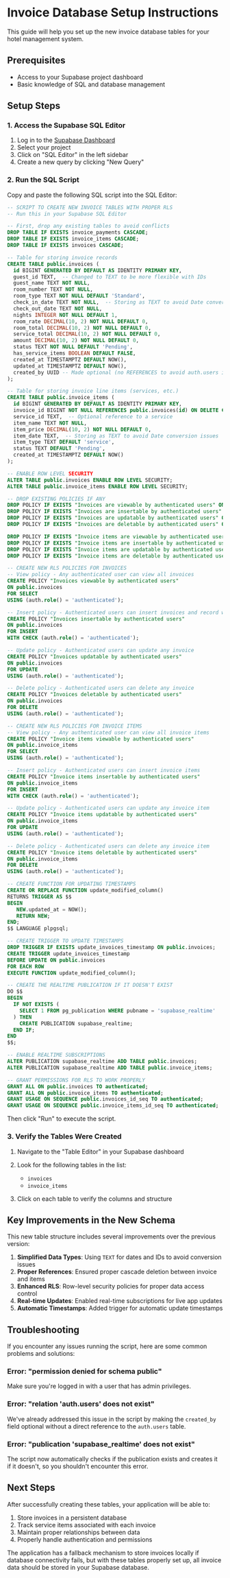 # Invoice Database Setup Instructions

This guide will help you set up the new invoice database tables for your hotel management system.

## Prerequisites

- Access to your Supabase project dashboard
- Basic knowledge of SQL and database management

## Setup Steps

### 1. Access the Supabase SQL Editor

1. Log in to the [Supabase Dashboard](https://app.supabase.io)
2. Select your project
3. Click on "SQL Editor" in the left sidebar
4. Create a new query by clicking "New Query"

### 2. Run the SQL Script

Copy and paste the following SQL script into the SQL Editor:

```sql
-- SCRIPT TO CREATE NEW INVOICE TABLES WITH PROPER RLS
-- Run this in your Supabase SQL Editor

-- First, drop any existing tables to avoid conflicts
DROP TABLE IF EXISTS invoice_payments CASCADE;
DROP TABLE IF EXISTS invoice_items CASCADE;
DROP TABLE IF EXISTS invoices CASCADE;

-- Table for storing invoice records
CREATE TABLE public.invoices (
  id BIGINT GENERATED BY DEFAULT AS IDENTITY PRIMARY KEY,
  guest_id TEXT,  -- Changed to TEXT to be more flexible with IDs
  guest_name TEXT NOT NULL,
  room_number TEXT NOT NULL,
  room_type TEXT NOT NULL DEFAULT 'Standard',
  check_in_date TEXT NOT NULL,  -- Storing as TEXT to avoid Date conversion issues
  check_out_date TEXT NOT NULL,
  nights INTEGER NOT NULL DEFAULT 1,
  room_rate DECIMAL(10, 2) NOT NULL DEFAULT 0,
  room_total DECIMAL(10, 2) NOT NULL DEFAULT 0,
  service_total DECIMAL(10, 2) NOT NULL DEFAULT 0,
  amount DECIMAL(10, 2) NOT NULL DEFAULT 0,
  status TEXT NOT NULL DEFAULT 'Pending',
  has_service_items BOOLEAN DEFAULT FALSE,
  created_at TIMESTAMPTZ DEFAULT NOW(),
  updated_at TIMESTAMPTZ DEFAULT NOW(),
  created_by UUID -- Made optional (no REFERENCES to avoid auth.users issues)
);

-- Table for storing invoice line items (services, etc.)
CREATE TABLE public.invoice_items (
  id BIGINT GENERATED BY DEFAULT AS IDENTITY PRIMARY KEY,
  invoice_id BIGINT NOT NULL REFERENCES public.invoices(id) ON DELETE CASCADE,
  service_id TEXT,  -- Optional reference to a service
  item_name TEXT NOT NULL,
  item_price DECIMAL(10, 2) NOT NULL DEFAULT 0,
  item_date TEXT,  -- Storing as TEXT to avoid Date conversion issues
  item_type TEXT DEFAULT 'service',
  status TEXT DEFAULT 'Pending',
  created_at TIMESTAMPTZ DEFAULT NOW()
);

-- ENABLE ROW LEVEL SECURITY
ALTER TABLE public.invoices ENABLE ROW LEVEL SECURITY;
ALTER TABLE public.invoice_items ENABLE ROW LEVEL SECURITY;

-- DROP EXISTING POLICIES IF ANY
DROP POLICY IF EXISTS "Invoices are viewable by authenticated users" ON public.invoices;
DROP POLICY IF EXISTS "Invoices are insertable by authenticated users" ON public.invoices;
DROP POLICY IF EXISTS "Invoices are updatable by authenticated users" ON public.invoices;
DROP POLICY IF EXISTS "Invoices are deletable by authenticated users" ON public.invoices;

DROP POLICY IF EXISTS "Invoice items are viewable by authenticated users" ON public.invoice_items;
DROP POLICY IF EXISTS "Invoice items are insertable by authenticated users" ON public.invoice_items;
DROP POLICY IF EXISTS "Invoice items are updatable by authenticated users" ON public.invoice_items;
DROP POLICY IF EXISTS "Invoice items are deletable by authenticated users" ON public.invoice_items;

-- CREATE NEW RLS POLICIES FOR INVOICES
-- View policy - Any authenticated user can view all invoices
CREATE POLICY "Invoices viewable by authenticated users" 
ON public.invoices 
FOR SELECT 
USING (auth.role() = 'authenticated');

-- Insert policy - Authenticated users can insert invoices and record who created them
CREATE POLICY "Invoices insertable by authenticated users" 
ON public.invoices 
FOR INSERT 
WITH CHECK (auth.role() = 'authenticated');

-- Update policy - Authenticated users can update any invoice
CREATE POLICY "Invoices updatable by authenticated users" 
ON public.invoices 
FOR UPDATE 
USING (auth.role() = 'authenticated');

-- Delete policy - Authenticated users can delete any invoice
CREATE POLICY "Invoices deletable by authenticated users" 
ON public.invoices 
FOR DELETE 
USING (auth.role() = 'authenticated');

-- CREATE NEW RLS POLICIES FOR INVOICE ITEMS
-- View policy - Any authenticated user can view all invoice items
CREATE POLICY "Invoice items viewable by authenticated users" 
ON public.invoice_items 
FOR SELECT 
USING (auth.role() = 'authenticated');

-- Insert policy - Authenticated users can insert invoice items
CREATE POLICY "Invoice items insertable by authenticated users" 
ON public.invoice_items 
FOR INSERT 
WITH CHECK (auth.role() = 'authenticated');

-- Update policy - Authenticated users can update any invoice item
CREATE POLICY "Invoice items updatable by authenticated users" 
ON public.invoice_items 
FOR UPDATE 
USING (auth.role() = 'authenticated');

-- Delete policy - Authenticated users can delete any invoice item
CREATE POLICY "Invoice items deletable by authenticated users" 
ON public.invoice_items 
FOR DELETE 
USING (auth.role() = 'authenticated');

-- CREATE FUNCTION FOR UPDATING TIMESTAMPS
CREATE OR REPLACE FUNCTION update_modified_column()
RETURNS TRIGGER AS $$
BEGIN
   NEW.updated_at = NOW();
   RETURN NEW;
END;
$$ LANGUAGE plpgsql;

-- CREATE TRIGGER TO UPDATE TIMESTAMPS
DROP TRIGGER IF EXISTS update_invoices_timestamp ON public.invoices;
CREATE TRIGGER update_invoices_timestamp
BEFORE UPDATE ON public.invoices
FOR EACH ROW
EXECUTE FUNCTION update_modified_column();

-- CREATE THE REALTIME PUBLICATION IF IT DOESN'T EXIST
DO $$
BEGIN
  IF NOT EXISTS (
    SELECT 1 FROM pg_publication WHERE pubname = 'supabase_realtime'
  ) THEN
    CREATE PUBLICATION supabase_realtime;
  END IF;
END
$$;

-- ENABLE REALTIME SUBSCRIPTIONS
ALTER PUBLICATION supabase_realtime ADD TABLE public.invoices;
ALTER PUBLICATION supabase_realtime ADD TABLE public.invoice_items;

-- GRANT PERMISSIONS FOR RLS TO WORK PROPERLY
GRANT ALL ON public.invoices TO authenticated;
GRANT ALL ON public.invoice_items TO authenticated;
GRANT USAGE ON SEQUENCE public.invoices_id_seq TO authenticated;
GRANT USAGE ON SEQUENCE public.invoice_items_id_seq TO authenticated;
```

Then click "Run" to execute the script.

### 3. Verify the Tables Were Created

1. Navigate to the "Table Editor" in your Supabase dashboard
2. Look for the following tables in the list:
   - `invoices`
   - `invoice_items`

3. Click on each table to verify the columns and structure

## Key Improvements in the New Schema

This new table structure includes several improvements over the previous version:

1. **Simplified Data Types**: Using `TEXT` for dates and IDs to avoid conversion issues
2. **Proper References**: Ensured proper cascade deletion between invoice and items
3. **Enhanced RLS**: Row-level security policies for proper data access control
4. **Real-time Updates**: Enabled real-time subscriptions for live app updates
5. **Automatic Timestamps**: Added trigger for automatic update timestamps

## Troubleshooting

If you encounter any issues running the script, here are some common problems and solutions:

### Error: "permission denied for schema public"

Make sure you're logged in with a user that has admin privileges.

### Error: "relation 'auth.users' does not exist"

We've already addressed this issue in the script by making the `created_by` field optional without a direct reference to the `auth.users` table.

### Error: "publication 'supabase_realtime' does not exist"

The script now automatically checks if the publication exists and creates it if it doesn't, so you shouldn't encounter this error.

## Next Steps

After successfully creating these tables, your application will be able to:

1. Store invoices in a persistent database
2. Track service items associated with each invoice
3. Maintain proper relationships between data
4. Properly handle authentication and permissions

The application has a fallback mechanism to store invoices locally if database connectivity fails, but with these tables properly set up, all invoice data should be stored in your Supabase database. 